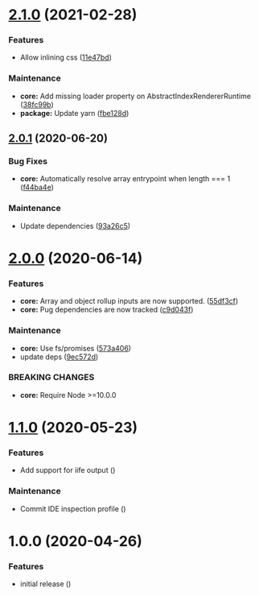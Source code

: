 # [2.1.0](https://github.com/Alorel/rollup-plugin-index-denderer/compare/2.0.1...2.1.0) (2021-02-28)


### Features

* Allow inlining css ([11e47bd](https://github.com/Alorel/rollup-plugin-index-denderer/commit/11e47bdc23a6cb1ccc4e245d842338ea213b1d9a))


### Maintenance

* **core:** Add missing loader property on AbstractIndexRendererRuntime ([38fc99b](https://github.com/Alorel/rollup-plugin-index-denderer/commit/38fc99bae409534502e48ededcf21e5ce81c0df3))
* **package:** Update yarn ([fbe128d](https://github.com/Alorel/rollup-plugin-index-denderer/commit/fbe128dd19ca47e277903efbdbb1ce8803effc00))

## [2.0.1](https://github.com/Alorel/rollup-plugin-index-denderer/compare/2.0.0...2.0.1) (2020-06-20)


### Bug Fixes

* **core:** Automatically resolve array entrypoint when length === 1 ([f44ba4e](https://github.com/Alorel/rollup-plugin-index-denderer/commit/f44ba4e9bf777a0b56d7283cb3ca05697a9adaab))


### Maintenance

* Update dependencies ([93a26c5](https://github.com/Alorel/rollup-plugin-index-denderer/commit/93a26c5f64977a301b19c9aed6b1cebe94a6dc89))

# [2.0.0](https://github.com/Alorel/rollup-plugin-index-denderer/compare/1.1.0...2.0.0) (2020-06-14)


### Features

* **core:** Array and object rollup inputs are now supported. ([55df3cf](https://github.com/Alorel/rollup-plugin-index-denderer/commit/55df3cfce5533f4defe82eb54331677c0770da3c))
* **core:** Pug dependencies are now tracked ([c9d043f](https://github.com/Alorel/rollup-plugin-index-denderer/commit/c9d043fedcb05a784c86bd499761416a77581517))


### Maintenance

* **core:** Use fs/promises ([573a406](https://github.com/Alorel/rollup-plugin-index-denderer/commit/573a4066ede51ac97fa234a1c33bbb6842ef25a5))
* update deps ([9ec572d](https://github.com/Alorel/rollup-plugin-index-denderer/commit/9ec572d54ac30f369234ae07a41f6f76b453b594))


### BREAKING CHANGES

* **core:** Require Node >=10.0.0

# [1.1.0](https://github.com/Alorel/rollup-plugin-index-denderer/compare/1.0.0...1.1.0) (2020-05-23)


### Features

* Add support for iife output ([](https://github.com/Alorel/rollup-plugin-index-denderer/commit/fbea86f90836c461938ee138dd12cce0e43715ef))


### Maintenance

* Commit IDE inspection profile ([](https://github.com/Alorel/rollup-plugin-index-denderer/commit/7785f76b1dd0401c5c1b815756f0def570217961))

# 1.0.0 (2020-04-26)


### Features

* initial release ([](https://github.com/Alorel/rollup-plugin-index-denderer/commit/aed52317b7b5e56388262be5983e716a92d630de))
